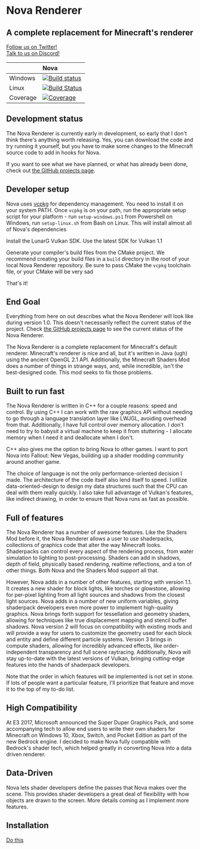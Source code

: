 # Nova Renderer

## A complete replacement for Minecraft's renderer

[Follow us on Twitter!](https://twitter.com/NovaRendererMC)  
[Talk to us on Discord!](https://discordapp.com/invite/014ux6siiDogn9FLz) 

|             |   Nova  |
|:------------|:--------|
| Windows     | [![Build status](https://ci.appveyor.com/api/projects/status/gwo4ie0frw5csnhb/branch/master?svg=true)](https://ci.appveyor.com/project/DethRaid/nova-renderer/branch/master) |
| Linux       | [![Build Status](https://ci.bvereborn.com/buildStatus/icon?job=nova-render)](https://ci.bvereborn.com/job/nova-render)                                                       |
| Coverage    | [![Coverage](https://codecov.io/gh/NovaMods/nova-renderer/branch/master/graph/badge.svg)](https://codecov.io/gh/NovaMods/nova-renderer)                                      |

## Development status

The Nova Renderer is currently early in development, so early that I don't think there's anything worth releasing. Yes, you can download the code and try running it yourself, but you have to make some changes to the Minecraft source code to add in hooks for Nova.

If you want to see what we have planned, or what has already been done, check out [the GitHub projects page](https://github.com/NovaMods/nova-renderer/projects).

## Developer setup

Nova uses [vcpkg](https://github.com/Microsoft/vcpkg) for dependency management. You need to install it on your system PATH. Once `vcpkg` is on your path, run the appropriate setup script for your platform - run `setup-windows.ps1` from Powershell on Windows, run `setup-linux.sh` from Bash on Linux. This will install almost all of Nova's dependencies

Install the LunarG Vulkan SDK. Use the latest SDK for Vulkan 1.1

Generate your compiler's build files from the CMake project. We recommend creating your build files in a `build` directory in the root of your local Nova Renderer repository. Be sure to pass CMake the `vcpkg` toolchain file, or your CMake will be very sad

That's it!

## End Goal

Everything from here on out describes what the Nova Renderer will look like during version 1.0. This doesn't necessarily reflect the current status of the project. Check [the GitHub projects page](https://github.com/NovaMods/nova-renderer/projects) to see the current status of the Nova Renderer.

The Nova Renderer is a complete replacement for Minecraft's default renderer. Minecraft's renderer is nice and all, but it's written in Java (ugh) using the ancient OpenGL 2.1 API. Additionally, the Minecraft Shaders Mod does a number of things in strange ways, and, while incredible, isn't the best-designed code. This mod seeks to fix those problems.

## Built to run fast

The Nova Renderer is written in C++ for a couple reasons: speed and control. By using C++ I can work with the raw graphics API without needing to go through a language translation layer like LWJGL, avoiding overhead from that. Additionally, I have full control over memory allocation. I don't need to try to babysit a virtual machine to keep it from stuttering - I allocate memory when I need it and deallocate when I don't.

C++ also gives me the option to bring Nova to other games. I want to port Nova into Fallout: New Vegas, building up a shader modding community around another game.

The choice of language is not the only performance-oriented decision I made. The architecture of the code itself also lend itself to speed. I utilize data-oriented-design to design my data structures such that the CPU can deal with them really quickly. I also take full advantage of Vulkan's features, like indirect drawing, in order to ensure that Nova runs as fast as possible.

## Full of features

The Nova Renderer has a number of awesome features. Like the Shaders Mod before it, the Nova Renderer allows a user to use shaderpacks, collections of graphics code that alter the way Minecraft looks. Shaderpacks can control every aspect of the rendering process, from water simulation to lighting to post-processing. Shaders can add in shadows, depth of field, physically based rendering, realtime reflections, and a ton of other things. Both Nova and the Shaders Mod support all that.

However, Nova adds in a number of other features, starting with version 1.1. It creates a new shader for block lights, like torches or glowstone, allowing for per-pixel lighting from all light sources and shadows from the closest light sources. Nova adds in a number of new uniform variables, giving shaderpack developers even more power to implement high-quality graphics. Nova brings forth support for tessellation and geometry shaders, allowing for techniques like true displacement mapping and stencil buffer shadows. Nova version 2 will focus on compatibility with existing mods and will provide a way for users to customize the geometry used for each block and entity and define different particle systems. Version 3 brings in compute shaders, allowing for incredibly advanced effects, like order-independent transparency and full scene raytracing. Additionally, Nova will stay up-to-date with the latest versions of Vulkan, bringing cutting-edge features into the hands of shaderpack developers.

Note that the order in which features will be implemented is not set in stone. If lots of people want a particular feature, I'll prioritize that feature and move it to the top of my to-do list.

## High Compatibility

At E3 2017, Microsoft announced the Super Duper Graphics Pack, and some accompanying tech to allow end users to write their own shaders for Minecraft on Windows 10, Xbox, Switch, and Pocket Edition as part of the new Bedrock engine. I decided to make Nova fully compatible with Bedrock's shader tech, which helped greatly in converting Nova into a data driven renderer.

## Data-Driven

Nova lets shader developers define the passes that Nova makes over the scene. This provides shader developers a great deal of flexibility with how objects are drawn to the screen. More details coming as I implement more features.

## Installation

[Do this](https://github.com/NovaMods/nova-renderer/wiki/Installing,-building,-and-running-on-Windows)
